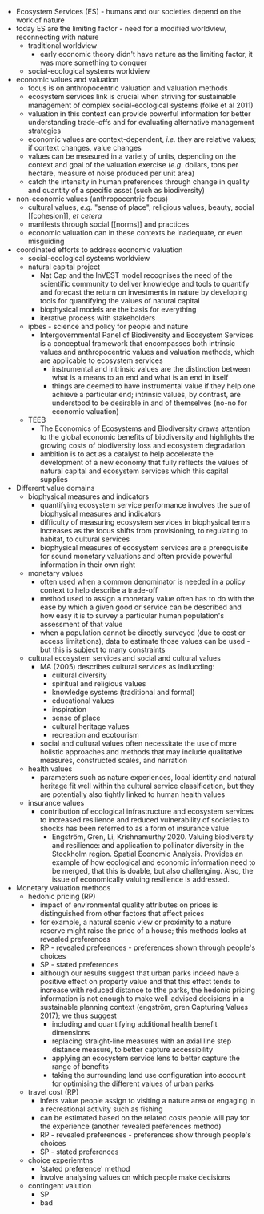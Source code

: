 - Ecosystem Services (ES) - humans and our societies depend on the work of nature
- today ES are the limiting factor - need for a modified worldview, reconnecting with nature
	- traditional worldview
		- early economic theory didn't have nature as the limiting factor, it was more something to conquer
	- social-ecological systems worldview
- economic values and valuation
	- focus is on anthropocentric valuation and valuation methods
	- ecosystem services link is crucial when striving for sustainable management of complex social-ecological systems (folke et al 2011)
	- valuation in this context can provide powerful information for better understanding trade-offs and for evaluating alternative management strategies
	- economic values are context-dependent, _i.e._ they are relative values; if context changes, value changes
	- values can be measured in a variety of units, depending on the context and goal of the valuation exercise (_e.g_. dollars, tons per hectare, measure of noise produced per unit area)
	- catch the intensity in human preferences through change in quality and quantity of a specific asset (such as biodiversity)
- non-economic values (anthropocentric focus)
	- cultural values, _e.g._ "sense of place", religious values, beauty, social [[cohesion]], _et cetera_
	- manifests through social [[norms]] and practices
	- economic valuation can in these contexts be inadequate, or even misguiding
- coordinated efforts to address economic valuation
	- social-ecological systems worldview
	- natural capital project
		- Nat Cap and the InVEST model recognises the need of the scientific community to deliver knowledge and tools to quantify and forecast the return on investments in nature by developing tools for quantifying the values of natural capital
		- biophysical models are the basis for everything
		- iterative process with stakeholders
	- ipbes - science and policy for people and nature
		- Intergovernmental Panel of Biodiversity and Ecosystem Services is a conceptual framework that encompasses both intrinsic values and anthropocentric values and valuation methods, which are applicable to ecosystem services
			- instrumental and intrinsic values are the distinction between what is a means to an end and what is an end in itself
			- things are deemed to have instrumental value if they help one achieve a particular end; intrinsic values, by contrast, are understood to be desirable in and of themselves (no-no for economic valuation)
	- TEEB
		- The Economics of Ecosystems and Biodiversity draws attention to the global economic benefits of biodiversity and highlights the growing costs of biodiversity loss and ecosystem degradation
		- ambition is to act as a catalyst to help accelerate the development of a new economy that fully reflects the values of natural capital and ecosystem services which this capital supplies
- Different value domains
	- biophysical measures and indicators
		- quantifying ecosystem service performance involves the sue of biophysical measures and indicators
		- difficulty of measuring ecosystem services in biophysical terms increases as the focus shifts from provisioning, to regulating to habitat, to cultural services
		- biophysical measures of ecosystem services are a prerequisite for sound monetary valuations and often provide powerful information in their own right
	- monetary values
		- often used when a common denominator is needed in a policy context to help describe a trade-off
		- method used to assign a monetary value often has to do with the ease by which a given good or service can be described and how easy it is to survey a particular human population's assessment of that value
		- when a population cannot be directly surveyed (due to cost or access limitations), data to estimate those values can be used - but this is subject to many constraints
	- cultural ecosystem services and social and cultural values
		- MA (2005) describes cultural services as indlucding:
			- cultural diversity
			- spiritual and religious values
			- knowledge systems (traditional and formal)
			- educational values
			- inspiration
			- sense of place
			- cultural heritage values
			- recreation and ecotourism
		- social and cultural values often necessitate the use of more holistic approaches and methods that may include qualitative measures, constructed scales, and narration
	- health values
		- parameters such as nature experiences, local identity and natural heritage fit well within the cultural service classification, but they are potentially also tightly linked to human health values
	- insurance values
		- contribution of ecological infrastructure and ecosystem services to increased resilience and reduced vulnerability of societies to shocks has been referred to as a form of insurance value
			- Engström, Gren, Li, Krishnamurthy 2020. Valuing biodiversity and resilience: and application to pollinator diversity in the Stockholm region. Spatial Economic Analysis. Provides an example of how ecological and economic information need to be merged, that this is doable, but also challenging. Also, the issue of economically valuing resilience is addressed.
- Monetary valuation methods
	- hedonic pricing (RP)
		- impact of environmental quality attributes on prices is distinguished from other factors that affect prices
		- for example, a natural scenic view or proximity to a nature reserve might raise the price of a house; this methods looks at revealed preferences
		- RP - revealed preferences - preferences shown through people's choices
		- SP - stated preferences
		- although our results suggest that urban parks indeed have a positive effect on property value and that this effect tends to increase with reduced distance to tthe parks, the hedonic pricing information is not enough to make well-advised decisions in a sustainable planning context (engström, gren  Capturing Values 2017); we thus suggest
			- including and quantifying additional health benefit dimensions
			- replacing straight-line measures with an axial line step distance measure, to better capture accessibility
			- applying an ecosystem service lens to better capture the range of benefits
			- taking the surrounding land use configuration into account for optimising the different values of urban parks
	- travel cost (RP)
		- infers value people assign to visiting a nature area or engaging in a recreational activity such as fishing
		- can be estimated based on the related costs people will pay for the experience (another revealed preferences method)
		- RP - revealed preferences - preferences show through people's choices
		- SP - stated preferences
	- choice experiemtns
		- 'stated preference' method
		- involve analysing values on which people make decisions
	- contingent valution
		- SP
		- bad